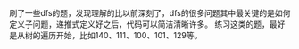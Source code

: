 刷了一些dfs的题，发现理解的比以前深刻了，dfs的很多问题其中最关键的是如何定义子问题，递推式定义好之后，代码可以简洁清晰许多。
练习这类的题，最好是从树的遍历开始，比如140、111、100、101、129等。
